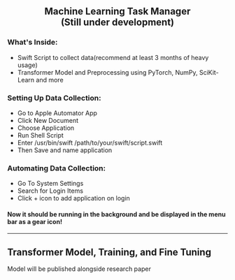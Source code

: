 <h2 align="center"><strong>Machine Learning Task Manager</strong><br/>(Still under development)</h2>

<h3 align="left">What's Inside:</h3>
<ul>
  <li>Swift Script to collect data(recommend at least 3 months of heavy usage)</li>
  <li>Transformer Model and Preprocessing using PyTorch, NumPy, SciKit-Learn and more</li>
</ul>
 



<h3 align="left">Setting Up Data Collection:</h3>
<ul>
  <li>Go to Apple Automator App</li>
  <li>Click New Document</li>
  <li>Choose Application</li>
  <li>Run Shell Script</li>
    <li>Enter /usr/bin/swift /path/to/your/swift/script.swift</li>
    <li>Then Save and name application</li>
</ul>
<h3 align="left">Automating Data Collection:</h3>
<ul>
  <li>Go To System Settings</li>
  <li>Search for Login Items</li>
  <li>Click + icon to add application on login</li>
  </ul>
<h4>Now it should be running in the background and be displayed in the menu bar as a gear icon!</h4>


<hr>
<h2>
  Transformer Model, Training, and Fine Tuning
</h2>
Model will be published alongside research paper
